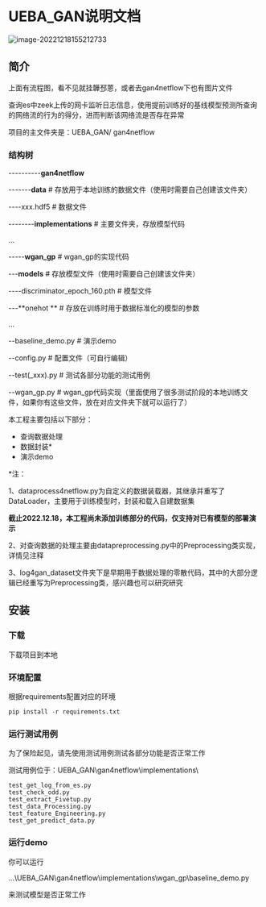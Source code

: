 # UEBA_GAN说明文档

![image-20221218155212733](https://cdn.jsdelivr.net/gh/DAYceng/drawingBed/blogImg/image-20221218155212733.png)

## 简介
上面有流程图，看不见就挂韡邳蒽，或者去gan4netflow下也有图片文件

查询es中zeek上传的网卡监听日志信息，使用提前训练好的基线模型预测所查询的网络流的行为的得分，进而判断该网络流是否存在异常

项目的主文件夹是：UEBA_GAN/ gan4netflow

### 结构树

----------**gan4netflow** 

-------**data**  # 存放用于本地训练的数据文件（使用时需要自己创建该文件夹）

 ----xxx.hdf5   # 数据文件

--------**implementations**   # 主要文件夹，存放模型代码

...

-----**wgan_gp**  # wgan_gp的实现代码

---**models**  # 存放模型文件（使用时需要自己创建该文件夹）

 ----discriminator_epoch_160.pth   # 模型文件

---**onehot ** # 存放在训练时用于数据标准化的模型的参数

...

 --baseline_demo.py  # 演示demo

 --config.py   # 配置文件（可自行编辑）

 --test(_xxx).py   #  测试各部分功能的测试用例

 --wgan_gp.py  #  wgan_gp代码实现（里面使用了很多测试阶段的本地训练文件，如果你有这些文件，放在对应文件夹下就可以运行了）



本工程主要包括以下部分：

* 查询数据处理
* 数据封装*
* 演示demo

*注：

1、dataprocess4netflow.py为自定义的数据装载器，其继承并重写了DataLoader，主要用于训练模型时，封装和载入自建数据集

​	**截止2022.12.18，本工程尚未添加训练部分的代码，仅支持对已有模型的部署演示**

2、对查询数据的处理主要由datapreprocessing.py中的Preprocessing类实现，详情见注释

3、log4gan_dataset文件夹下是早期用于数据处理的零散代码，其中的大部分逻辑已经重写为Preprocessing类，感兴趣也可以研究研究

## 安装

### 下载

下载项目到本地

### 环境配置

根据requirements配置对应的环境

```python
pip install -r requirements.txt
```
### 运行测试用例

为了保险起见，请先使用测试用例测试各部分功能是否正常工作

测试用例位于：UEBA_GAN\gan4netflow\implementations\

```
test_get_log_from_es.py
test_check_odd.py
test_extract_Fivetup.py
test_data_Processing.py
test_feature_Engineering.py
test_get_predict_data.py
```

### 运行demo

你可以运行

...\UEBA_GAN\gan4netflow\implementations\wgan_gp\baseline_demo.py

来测试模型是否正常工作
